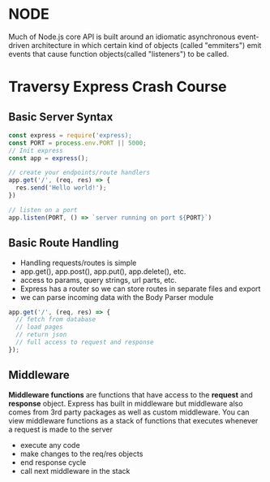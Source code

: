 # NODE

Much of Node.js core API is built around an idiomatic asynchronous event-driven architecture in which certain kind of objects (called "emmiters") emit events that cause function objects(called "listeners") to be called.

# Traversy Express Crash Course

## Basic Server Syntax

```javascript
const express = require('express);
const PORT = process.env.PORT || 5000;
// Init express
const app = express();

// create your endpoints/route handlers
app.get('/', (req, res) => {
  res.send('Hello world!');
})

// listen on a port
app.listen(PORT, () => `server running on port ${PORT}`)
```

## Basic Route Handling

- Handling requests/routes is simple
- app.get(), app.post(), app.put(), app.delete(), etc.
- access to params, query strings, url parts, etc.
- Express has a router so we can store routes in separate files and export
- we can parse incoming data with the Body Parser module

```javascript
app.get('/', (req, res) => {
  // fetch from database
  // load pages
  // return json
  // full access to request and response
});
```

## Middleware

**Middleware functions** are functions that have access to the **request** and **response** object. Express has built in middleware but middleware also comes from 3rd party packages as well as custom middleware.
You can view middleware functions as a stack of functions that executes whenever a request is made to the server

- execute any code
- make changes to the req/res objects
- end response cycle
- call next middleware in the stack
